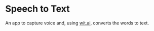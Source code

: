 # Speech to Text
An app to capture voice and, using [wit.ai](https://wit.ai), converts the words to text.
